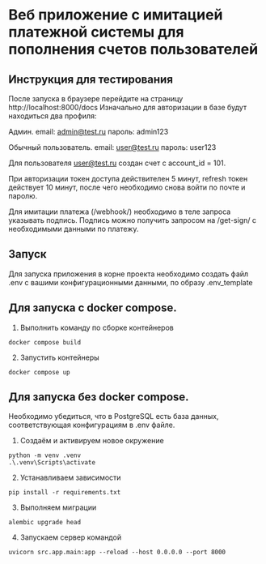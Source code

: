 # Веб приложение с имитацией платежной системы для пополнения счетов пользователей

## Инструкция для тестирования
После запуска в браузере перейдите на страницу http://localhost:8000/docs
Изначально для авторизации в базе будут находиться два профиля:

Админ.
email: admin@test.ru
пароль: admin123

Обычный пользователь.
email: user@test.ru
пароль: user123

Для пользователя user@test.ru создан счет с account_id = 101.

При авторизации токен доступа действителен 5 минут, refresh токен действует 10 минут,
после чего необходимо снова войти по почте и паролю.

Для имитации платежа (/webhook/) необходимо в теле запроса указывать подпись.
Подпись можно получить запросом на /get-sign/ с необходимыми данными по платежу.

## Запуск
Для запуска приложения в корне проекта необходимо создать файл .env с вашими конфигурационными данными,
по образу .env_template

## Для запуска с docker compose.

1) Выполнить команду по сборке контейнеров
```commandline
docker compose build
```
2) Запустить контейнеры
```commandline
docker compose up
```

## Для запуска без docker compose.
Необходимо убедиться, что в PostgreSQL есть база данных, соответствующая конфигурациям в .env файле.

1) Создаём и активируем новое окружение
```commandline
python -m venv .venv
.\.venv\Scripts\activate
```
2) Устанавливаем зависимости
```commandline
pip install -r requirements.txt
```
3) Выполняем миграции
```commandline
alembic upgrade head
```
4) Запускаем сервер командой
```commandline
uvicorn src.app.main:app --reload --host 0.0.0.0 --port 8000
```



